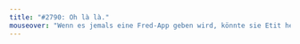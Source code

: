 ```yaml
---
title: "#2790: Oh là là."
mouseover: "Wenn es jemals eine Fred-App geben wird, könnte sie Etit heißen."
---
```

